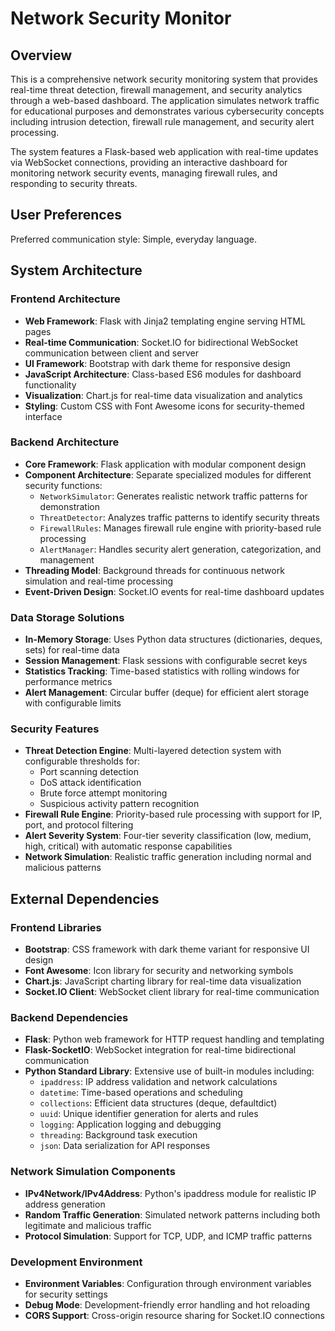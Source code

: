 # Network Security Monitor

## Overview

This is a comprehensive network security monitoring system that provides real-time threat detection, firewall management, and security analytics through a web-based dashboard. The application simulates network traffic for educational purposes and demonstrates various cybersecurity concepts including intrusion detection, firewall rule management, and security alert processing.

The system features a Flask-based web application with real-time updates via WebSocket connections, providing an interactive dashboard for monitoring network security events, managing firewall rules, and responding to security threats.

## User Preferences

Preferred communication style: Simple, everyday language.

## System Architecture

### Frontend Architecture
- **Web Framework**: Flask with Jinja2 templating engine serving HTML pages
- **Real-time Communication**: Socket.IO for bidirectional WebSocket communication between client and server
- **UI Framework**: Bootstrap with dark theme for responsive design
- **JavaScript Architecture**: Class-based ES6 modules for dashboard functionality
- **Visualization**: Chart.js for real-time data visualization and analytics
- **Styling**: Custom CSS with Font Awesome icons for security-themed interface

### Backend Architecture
- **Core Framework**: Flask application with modular component design
- **Component Architecture**: Separate specialized modules for different security functions:
  - `NetworkSimulator`: Generates realistic network traffic patterns for demonstration
  - `ThreatDetector`: Analyzes traffic patterns to identify security threats
  - `FirewallRules`: Manages firewall rule engine with priority-based rule processing
  - `AlertManager`: Handles security alert generation, categorization, and management
- **Threading Model**: Background threads for continuous network simulation and real-time processing
- **Event-Driven Design**: Socket.IO events for real-time dashboard updates

### Data Storage Solutions
- **In-Memory Storage**: Uses Python data structures (dictionaries, deques, sets) for real-time data
- **Session Management**: Flask sessions with configurable secret keys
- **Statistics Tracking**: Time-based statistics with rolling windows for performance metrics
- **Alert Management**: Circular buffer (deque) for efficient alert storage with configurable limits

### Security Features
- **Threat Detection Engine**: Multi-layered detection system with configurable thresholds for:
  - Port scanning detection
  - DoS attack identification
  - Brute force attempt monitoring
  - Suspicious activity pattern recognition
- **Firewall Rule Engine**: Priority-based rule processing with support for IP, port, and protocol filtering
- **Alert Severity System**: Four-tier severity classification (low, medium, high, critical) with automatic response capabilities
- **Network Simulation**: Realistic traffic generation including normal and malicious patterns

## External Dependencies

### Frontend Libraries
- **Bootstrap**: CSS framework with dark theme variant for responsive UI design
- **Font Awesome**: Icon library for security and networking symbols
- **Chart.js**: JavaScript charting library for real-time data visualization
- **Socket.IO Client**: WebSocket client library for real-time communication

### Backend Dependencies
- **Flask**: Python web framework for HTTP request handling and templating
- **Flask-SocketIO**: WebSocket integration for real-time bidirectional communication
- **Python Standard Library**: Extensive use of built-in modules including:
  - `ipaddress`: IP address validation and network calculations
  - `datetime`: Time-based operations and scheduling
  - `collections`: Efficient data structures (deque, defaultdict)
  - `uuid`: Unique identifier generation for alerts and rules
  - `logging`: Application logging and debugging
  - `threading`: Background task execution
  - `json`: Data serialization for API responses

### Network Simulation Components
- **IPv4Network/IPv4Address**: Python's ipaddress module for realistic IP address generation
- **Random Traffic Generation**: Simulated network patterns including both legitimate and malicious traffic
- **Protocol Simulation**: Support for TCP, UDP, and ICMP traffic patterns

### Development Environment
- **Environment Variables**: Configuration through environment variables for security settings
- **Debug Mode**: Development-friendly error handling and hot reloading
- **CORS Support**: Cross-origin resource sharing for Socket.IO connections
